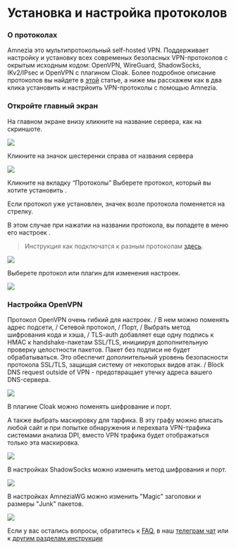# Установка и настройка протоколов

### О протоколах 

Amnezia это мультипротокольный self-hosted VPN. Поддерживает настройку и установку всех современых безопасных VPN-протоколов с окрытым исходным кодом: 
OpenVPN, WireGuard, ShadowSocks, IKv2/IPsec и OpenVPN с плагином Cloak. Более подробное описание протоколов вы найдете в [этой] статье, 
а ниже мы расскажем как в два клика установить и настрйоить VPN-протоколы c помощью Amnezia.
&nbsp;

### Откройте главный экран  

На главном экране  внизу  кликните на название сервера, как на скриншоте. 

![](https://raw.githubusercontent.com/amnezia-vpn/amnezia.org-content/master/docs/ru/instructions/11_installation-configuration-protocols/img/icp_ru_1.png)

Кликните на значок шестеренки справа от названия сервера 


![](https://raw.githubusercontent.com/amnezia-vpn/amnezia.org-content/master/docs/ru/instructions/11_installation-configuration-protocols/img/icp_ru_2.png)

Кликните на вкладку “Протоколы” 
Выберете протокол, который вы хотите установить .

Если протокол уже установлен, значек возле протокола поменяется на стрелку.  

В этом случае при нажатии на названии  протокола, вы попадете в меню его настроек . 

>Инструкция как подключатся к разным протоколам [здесь].

![](https://raw.githubusercontent.com/amnezia-vpn/amnezia.org-content/master/docs/ru/instructions/11_installation-configuration-protocols/img/icp_ru_3.png)

Выберете протокол или плагин для изменения настроек.

![](https://raw.githubusercontent.com/amnezia-vpn/amnezia.org-content/master/docs/ru/instructions/11_installation-configuration-protocols/img/icp_ru_4.png)

### Настройка OpenVPN

Протокол OpenVPN очень гибкий для настроек. /
В нем можно поменять адрес подсети, /
Сетевой протокол, /
Порт, /
Выбрать метод  шифрования кода и хэша, /
TLS-auth добавляет еще одну подпись к HMAC к handshake-пакетам SSL/TLS, инициируя дополнительную проверку целостности пакетов. Пакет без подписи не будет обрабатываться. Это обеспечит дополнительный уровень безопасности протокола SSL/TLS, защищая систему от некоторых видов атак. /
Block DNS request outside of VPN - предотвращает утечку адреса вашего  DNS-сервера.

![](https://raw.githubusercontent.com/amnezia-vpn/amnezia.org-content/master/docs/ru/instructions/11_installation-configuration-protocols/img/icp_ru_5.png)

В плагине Cloak  можно поменять шифрование и порт. 

А также выбрать маскировку для тарфика. 
В эту графу можно вписать любой сайт и при попытке обнаружения и перехвата VPN-трафика системами анализа DPI, вместо VPN трафика будет отображаться только эта маскировка.

![](https://raw.githubusercontent.com/amnezia-vpn/amnezia.org-content/master/docs/ru/instructions/11_installation-configuration-protocols/img/icp_ru_6.png)

В настройках ShadowSocks можно изменить метод шифрования и порт. 

![](https://raw.githubusercontent.com/amnezia-vpn/amnezia.org-content/master/docs/ru/instructions/11_installation-configuration-protocols/img/icp_ru_7.png)

В настройках AmneziaWG можно изменить "Magic" заголовки и размеры "Junk" пакетов.     

![](https://raw.githubusercontent.com/amnezia-vpn/amnezia.org-content/master/docs/ru/instructions/11_installation-configuration-protocols/img/icp_ru_8.png)

Если у вас остались вопросы, обратитесь к [FAQ], в наш [телеграм чат] или к [другим разделам инструкции]

[amnezia-site-ext-link]: https://amnezia-web-nx1r.vercel.app
[about-int-link]: /about
[этой]: ../instructions/09_about_protocols
[здесь]: ../instructions/14_protocol-change
[FAQ]: ../faq 
[телеграм чат]: https://t.me/amnezia_vpn
[другим разделам инструкции]: ../instructions

















